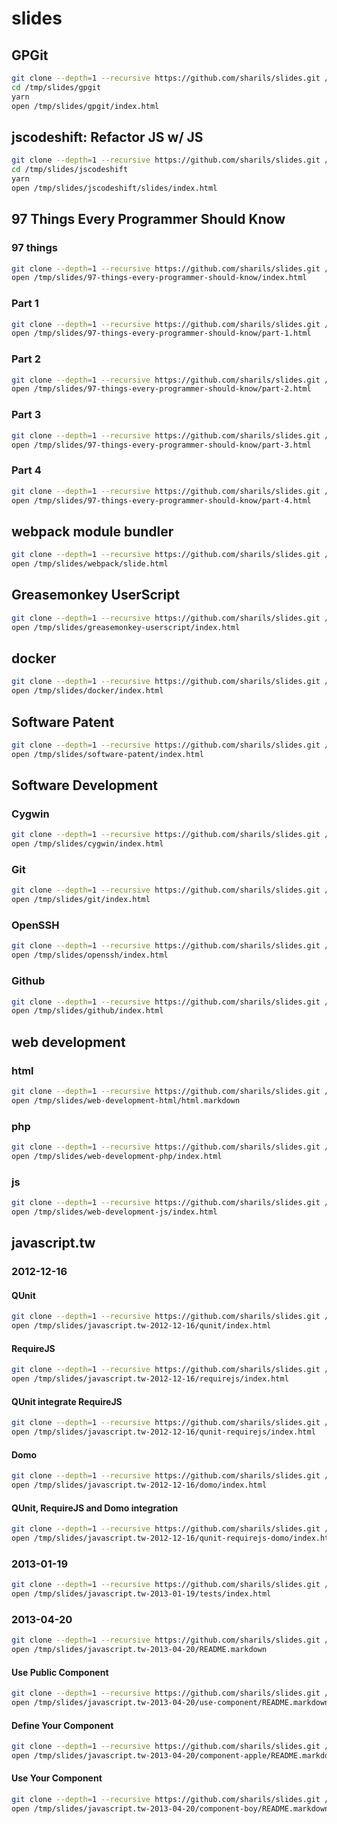 # slides

## GPGit

```sh
git clone --depth=1 --recursive https://github.com/sharils/slides.git /tmp/slides/
cd /tmp/slides/gpgit
yarn
open /tmp/slides/gpgit/index.html
```

## jscodeshift: Refactor JS w/ JS

```sh
git clone --depth=1 --recursive https://github.com/sharils/slides.git /tmp/slides/
cd /tmp/slides/jscodeshift
yarn
open /tmp/slides/jscodeshift/slides/index.html
```

## 97 Things Every Programmer Should Know

### 97 things

```sh
git clone --depth=1 --recursive https://github.com/sharils/slides.git /tmp/slides/
open /tmp/slides/97-things-every-programmer-should-know/index.html
```

### Part 1

```sh
git clone --depth=1 --recursive https://github.com/sharils/slides.git /tmp/slides/
open /tmp/slides/97-things-every-programmer-should-know/part-1.html
```

### Part 2

```sh
git clone --depth=1 --recursive https://github.com/sharils/slides.git /tmp/slides/
open /tmp/slides/97-things-every-programmer-should-know/part-2.html
```

### Part 3

```sh
git clone --depth=1 --recursive https://github.com/sharils/slides.git /tmp/slides/
open /tmp/slides/97-things-every-programmer-should-know/part-3.html
```

### Part 4

```sh
git clone --depth=1 --recursive https://github.com/sharils/slides.git /tmp/slides/
open /tmp/slides/97-things-every-programmer-should-know/part-4.html
```

## webpack module bundler

```sh
git clone --depth=1 --recursive https://github.com/sharils/slides.git /tmp/slides/
open /tmp/slides/webpack/slide.html
```

## Greasemonkey UserScript

```sh
git clone --depth=1 --recursive https://github.com/sharils/slides.git /tmp/slides/
open /tmp/slides/greasemonkey-userscript/index.html
```

## docker

```sh
git clone --depth=1 --recursive https://github.com/sharils/slides.git /tmp/slides/
open /tmp/slides/docker/index.html
```

## Software Patent

```sh
git clone --depth=1 --recursive https://github.com/sharils/slides.git /tmp/slides/
open /tmp/slides/software-patent/index.html
```

## Software Development

### Cygwin

```sh
git clone --depth=1 --recursive https://github.com/sharils/slides.git /tmp/slides/
open /tmp/slides/cygwin/index.html
```

### Git

```sh
git clone --depth=1 --recursive https://github.com/sharils/slides.git /tmp/slides/
open /tmp/slides/git/index.html
```

### OpenSSH

```sh
git clone --depth=1 --recursive https://github.com/sharils/slides.git /tmp/slides/
open /tmp/slides/openssh/index.html
```

### Github

```sh
git clone --depth=1 --recursive https://github.com/sharils/slides.git /tmp/slides/
open /tmp/slides/github/index.html
```

## web development

### html

```sh
git clone --depth=1 --recursive https://github.com/sharils/slides.git /tmp/slides/
open /tmp/slides/web-development-html/html.markdown
```

### php

```sh
git clone --depth=1 --recursive https://github.com/sharils/slides.git /tmp/slides/
open /tmp/slides/web-development-php/index.html
```

### js

```sh
git clone --depth=1 --recursive https://github.com/sharils/slides.git /tmp/slides/
open /tmp/slides/web-development-js/index.html
```

## javascript.tw

### 2012-12-16

#### QUnit

```sh
git clone --depth=1 --recursive https://github.com/sharils/slides.git /tmp/slides/
open /tmp/slides/javascript.tw-2012-12-16/qunit/index.html
```

#### RequireJS

```sh
git clone --depth=1 --recursive https://github.com/sharils/slides.git /tmp/slides/
open /tmp/slides/javascript.tw-2012-12-16/requirejs/index.html
```

#### QUnit integrate RequireJS

```sh
git clone --depth=1 --recursive https://github.com/sharils/slides.git /tmp/slides/
open /tmp/slides/javascript.tw-2012-12-16/qunit-requirejs/index.html
```

#### Domo

```sh
git clone --depth=1 --recursive https://github.com/sharils/slides.git /tmp/slides/
open /tmp/slides/javascript.tw-2012-12-16/domo/index.html
```

#### QUnit, RequireJS and Domo integration

```sh
git clone --depth=1 --recursive https://github.com/sharils/slides.git /tmp/slides/
open /tmp/slides/javascript.tw-2012-12-16/qunit-requirejs-domo/index.html
```

### 2013-01-19

```sh
git clone --depth=1 --recursive https://github.com/sharils/slides.git /tmp/slides/
open /tmp/slides/javascript.tw-2013-01-19/tests/index.html
```

### 2013-04-20

```sh
git clone --depth=1 --recursive https://github.com/sharils/slides.git /tmp/slides/
open /tmp/slides/javascript.tw-2013-04-20/README.markdown
```

#### Use Public Component

```sh
git clone --depth=1 --recursive https://github.com/sharils/slides.git /tmp/slides/
open /tmp/slides/javascript.tw-2013-04-20/use-component/README.markdown
```

#### Define Your Component

```sh
git clone --depth=1 --recursive https://github.com/sharils/slides.git /tmp/slides/
open /tmp/slides/javascript.tw-2013-04-20/component-apple/README.markdown
```

#### Use Your Component

```sh
git clone --depth=1 --recursive https://github.com/sharils/slides.git /tmp/slides/
open /tmp/slides/javascript.tw-2013-04-20/component-boy/README.markdown
```
